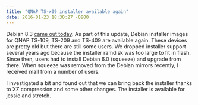 ```yaml
---
title: "QNAP TS-x09 installer available again"
date: 2016-01-23 18:30:27 -0800
---
```


Debian 8.3 [came out today](https://www.debian.org/News/2016/20160123).
As part of this update, Debian installer images for QNAP TS-109, TS-209
and TS-409 are available again.  These devices are pretty old but there
are still some users.  We dropped installer support several years ago
because the installer ramdisk was too large to fit in flash.  Since then,
users had to install Debian 6.0 (squeeze) and upgrade from there.  When
squeeze was removed from the Debian mirrors recently, I received mail from
a number of users.

I investigated a bit and found out that we can bring back the installer
thanks to XZ compression and some other changes.  The installer is
available for jessie and stretch.

